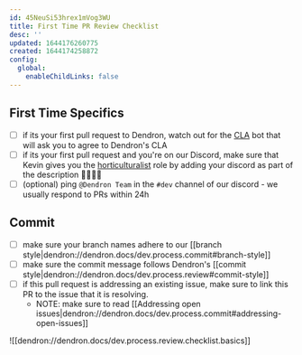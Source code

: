 ```yaml
---
id: 45NeuSi53hrex1mVog3WU
title: First Time PR Review Checklist
desc: ''
updated: 1644176260775
created: 1644174258872
config:
  global:
    enableChildLinks: false
---
```


## First Time Specifics
- [ ] if its your first pull request to Dendron, watch out for the [CLA](https://en.wikipedia.org/wiki/Contributor_License_Agreement) bot that will ask you to agree to Dendron's CLA
- [ ] if its your first pull request and you're on our Discord, make sure that Kevin gives you the [horticulturalist](https://wiki.dendron.so/notes/7c00d606-7b75-4d28-b563-d75f33f8e0d7.html#horticulturalist) role by adding your discord as part of the description  👨‍🌾👩‍🌾
- [ ] (optional) ping `@Dendron Team` in the `#dev` channel of our discord - we usually respond to PRs within 24h

## Commit
- [ ] make sure your branch names adhere to our [[branch style|dendron://dendron.docs/dev.process.commit#branch-style]]
- [ ] make sure the commit message follows Dendron's [[commit style|dendron://dendron.docs/dev.process.review#commit-style]]
- [ ] if this pull request is addressing an existing issue, make sure to link this PR to the issue that it is resolving.
    - NOTE: make sure to read [[Addressing open issues|dendron://dendron.docs/dev.process.commit#addressing-open-issues]]

![[dendron://dendron.docs/dev.process.review.checklist.basics]]


